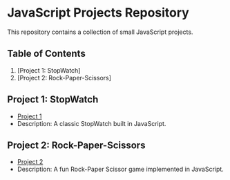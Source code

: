 # JavaScript Projects Repository

This repository contains a collection of small JavaScript projects.

## Table of Contents

1. [Project 1: StopWatch]
2. [Project 2: Rock-Paper-Scissors]
<!-- 3. [Project 3: Your Next Project](your-next-project/README.md) -->

## Project 1: StopWatch

- [Project 1](https://github.com/Ovalelephant35/JavaScript-Projects/tree/main/Project-1-StopWatch)
- Description: A classic StopWatch built in JavaScript.

## Project 2: Rock-Paper-Scissors

- [Project 2](https://github.com/Ovalelephant35/JavaScript-Projects/tree/main/Project-2-RockPaperScissors)
- Description: A fun Rock-Paper Scissor game implemented in JavaScript.


